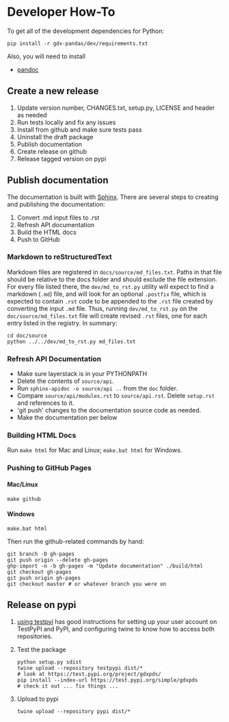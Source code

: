 # Developer How-To

To get all of the development dependencies for Python:

```
pip install -r gdx-pandas/dev/requirements.txt
```

Also, you will need to install

- [pandoc](https://pandoc.org/installing.html)

## Create a new release

1. Update version number, CHANGES.txt, setup.py, LICENSE and header as needed
2. Run tests locally and fix any issues
3. Install from github and make sure tests pass 
4. Uninstall the draft package
5. Publish documentation
6. Create release on github
7. Release tagged version on pypi
    
## Publish documentation

The documentation is built with [Sphinx](http://sphinx-doc.org/index.html). There are several steps to creating and publishing the documentation:

1. Convert .md input files to .rst
2. Refresh API documentation
3. Build the HTML docs
4. Push to GitHub

### Markdown to reStructuredText

Markdown files are registered in `docs/source/md_files.txt`. Paths in that file should be relative to the docs folder and should exclude the file extension. For every file listed there, the `dev/md_to_rst.py` utility will expect to find a markdown (`.md`) file, and will look for an optional `.postfix` file, which is expected to contain `.rst` code to be appended to the `.rst` file created by converting the input `.md` file. Thus, running `dev/md_to_rst.py` on the `doc/source/md_files.txt` file will create revised `.rst` files, one for each entry listed in the registry. In summary:

```
cd doc/source
python ../../dev/md_to_rst.py md_files.txt
```

### Refresh API Documentation

- Make sure layerstack is in your PYTHONPATH
- Delete the contents of `source/api`.
- Run `sphinx-apidoc -o source/api ..` from the `doc` folder.
- Compare `source/api/modules.rst` to `source/api.rst`. Delete `setup.rst` and references to it.
- 'git push' changes to the documentation source code as needed.
- Make the documentation per below

### Building HTML Docs

Run `make html` for Mac and Linux; `make.bat html` for Windows.

### Pushing to GitHub Pages

#### Mac/Linux

```
make github
```

#### Windows

```
make.bat html
```

Then run the github-related commands by hand:

```
git branch -D gh-pages
git push origin --delete gh-pages
ghp-import -n -b gh-pages -m "Update documentation" ./build/html
git checkout gh-pages
git push origin gh-pages
git checkout master # or whatever branch you were on
```

## Release on pypi

1. [using testpyi](https://packaging.python.org/guides/using-testpypi/) has good instructions for setting up your user account on TestPyPI and PyPI, and configuring twine to know how to access both repositories.
2. Test the package

    ```
    python setup.py sdist
    twine upload --repository testpypi dist/*
    # look at https://test.pypi.org/project/gdxpds/
    pip install --index-url https://test.pypi.org/simple/gdxpds
    # check it out ... fix things ...
    ```

3. Upload to pypi

    ```
    twine upload --repository pypi dist/*
    ```
